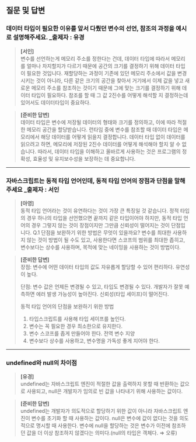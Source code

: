 ## 질문 및 답변
### 데이터 타입이 필요한 이유를 앞서 다뤘던 변수의 선언, 참조의 과정을 예시로 설명해주세요. _출제자 : 유경
> **[서인]** <br />
> 변수를 선언하는게 메모리 주소를 정한다는 건데, 데이터 타입에 따라서 메모리를 얼마나 차지할지가 다르기 때문에 공간의 크기를 결정하기 위해 데이터 타입이 필요한 것입니다.
> 재할당하는 과정이 기존에 있던 메모리 주소에서 값을 변경시키는 것이 아니라, 다른 같은 크기의 공간을 찾아서 거기에서 이제 값을 넣고 새로운 메모리 주소를 참조하는 것이기 때문에 그에 맞는 크기를 결정하기 위해 데이터 타입이 필요하다.
> 참조를 할 때 그 값 2진수를 어떻게 해석할 지 결정하는데 있어서도 데이터타입이 중요하다.

> **[준비한 답변]** <br />
> 데이터 타입은 변수에 저장될 데이터의 형태와 크기를 정의하고, 이에 따라 적절한 메모리 공간을 할당받습니다. 
> 런타임 중에 변수를 참조할 때 데이터 타입은 메모리에서 해당 데이터를 어떻게 읽을지 결정합니다. 데이터 타입 없이 데이터를 읽으려고 하면, 메모리에 저장된 2진수 데이터를 어떻게 해석해야 할지 알 수 없습니다.
> 따라서, 데이터 타입을 이해하고 올바르게 사용하는 것은 프로그램의 정확성, 효율성 및 유지보수성을 보장하는 데 중요합니다.

---

### 자바스크립트는 동적 타입 언어인데, 동적 타입 언어의 장점과 단점을 말해주세요 _출제자 : 서인
> **[아영]** <br />
> 동적 타입 언어라는 것이 유연하다는 것이 가장 큰 특징일 것 같습니다. 정적 타입의 경우 하나의 타입을 선언했으면 끝까지 같은 타입이어야 하지만, 동적 타입 언어의 경우 그렇지 않는 것이 장점이지만 그만큼 신뢰성이 떨어지는 것이 단점입니다.
> Q.1 단점을 보완하기 위한 방법은 무엇이 있을까요?
> 변수를 최대한 사용하지 않는 것이 방법이 될 수도 있고, 사용한다면 스코프의 범위를 최대한 좁히고, 변수보다는 상수를 사용하며, 목적에 맞는 네이밍을 사용하는 것이 방법이다.

> **[준비한 답변]** <br />
> 장점: 변수에 어떤 데이터 타입의 값도 자유롭게 할당할 수 있어 편리하다. 유연성이 높다.
>
>단점: 변수 값은 언제든 변경될 수 있고, 타입도 변경될 수 있다. 개발자가 잘못 예측하면 에러 발생 가능성이 높아진다. 신뢰성(타입 세이프)이 떨어진다.
>
>동적 타입 언어의 단점을 보완하기 위한 방법
>1) 타입스크립트를 사용해 타입 세이프를 높인다.
>2) 변수는 꼭 필요한 경우 최소한으로 유지한다.
>3) 변수 스코프를 좁게 만들어야 한다. 전역 변수 지양
>4) 변수보다 상수를 사용하고, 변수명을 가독성 좋게 지어야 한다.

---
### undefined와 null의 차이점
> **[유경]** <br />
> undefined는 자바스크립트 엔진이 적절한 값을 출력하지 못할 때 반환하는 값으로 사용되고, null은 개발자가 임의로 빈 값을 나타내기 위해 사용하는 값이다.

> **[준비한 답변]** <br />
> undefined는 개발자가 의도적으로 할당하기 위한 값이 아니라 자바스크립트 엔진이 변수를 초기화 할 때 사용하는 값이다.
> null은 변수에 값이 없다는 것을 의도적으로 명시할 때 사용한다. 변수에 null을 할당하는 것은 변수가 이전에 참조하던 값을 더 이상 참조하지 않겠다는 의미다.(null의 타입은 객체다. ⇒ 오류)


